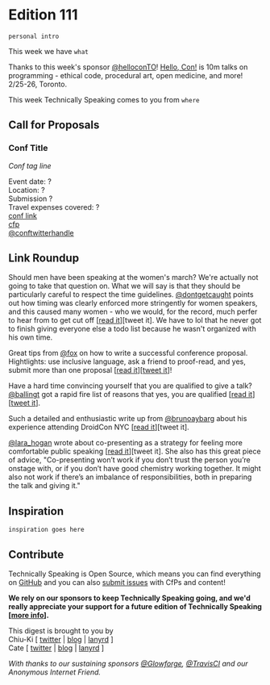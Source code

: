 # Edition 111

`personal intro`

This week we have `what`

Thanks to this week's sponsor [@helloconTO](http://twitter.com/helloconTO)! [Hello, Con!](http://hellocon.net) is 10m talks on programming - ethical code, procedural art, open medicine, and more! 2/25-26, Toronto.

This week Technically Speaking comes to you from `where`


## Call for Proposals

### Conf Title  
*Conf tag line*

Event date: ?  
Location: ?  
Submission ?  
Travel expenses covered: ?  
[conf link](?)  
[cfp](?)  
[@conftwitterhandle](?)


## Link Roundup

Should men have been speaking at the women's march? We're actually not going to take that question on. What we will say is that they should be particularly careful to respect the time guidelines. [@dontgetcaught](http://twitter.com/dontgetcaught) points out how timing was clearly enforced more stringently for women speakers, and this caused many women - who we would, for the record, much perfer to hear from to get cut off [[read it](http://eloquentwoman.blogspot.com/2017/01/when-man-hogs-mic-at-the-womens-march.html)][tweet it]. We have to lol that he never got to finish giving everyone else a todo list because he wasn't organized with his own time.

Great tips from [@fox](https://twitter.com/fox) on how to write a successful conference proposal. Hightlights: use inclusive language, ask a friend to proof-read, and yes, submit more than one proposal [[read it](https://medium.com/@fox/how-to-write-a-successful-conference-proposal-4461509d3e32#.ejc9c7ryy)][[tweet it](https://twitter.com/home?status=How%20to%20write%20a%20successful%20conference%20proposal%20by%20%40fox%20https%3A//medium.com/%40fox/how-to-write-a-successful-conference-proposal-4461509d3e32%23.ejc9c7ryy%20via%20%40techspeakdigest)]!

Have a hard time convincing yourself that you are qualified to give a talk? [@ballingt](https://twitter.com/ballingt/) got a rapid fire list of reasons that yes, you are qualified [[read it](http://ballingt.com/wanna-do-a-talk)][[tweet it](https://twitter.com/home?status=Who%20am%20I%20to%20give%20this%20talk?%20by%20%40ballingt%20http%3A//ballingt.com/wanna-do-a-talk%20via%20%40techspeakdigest)].

Such a detailed and enthusiastic write up from [@brunoaybarg](http://twitter.com/brunoaybarg) about his experience attending DroidCon NYC [[read it](https://medium.com/@bruno.aybar/my-journey-to-droidcon-d1e0e78467dd)][tweet it].

[@lara_hogan](http://twitter.com/lara_hogan) wrote about co-presenting as a strategy for feeling more comfortable public speaking [[read it](https://24ways.org/2016/public-speaking-with-a-buddy/)][tweet it]. She also has this great piece of advice, "Co-presenting won’t work if you don’t trust the person you’re onstage with, or if you don’t have good chemistry working together. It might also not work if there’s an imbalance of responsibilities, both in preparing the talk and giving it."

## Inspiration

`inspiration goes here`  

## Contribute

Technically Speaking is Open Source, which means you can find everything on [GitHub](https://github.com/catehstn/technically-speaking/) and you can also [submit issues](https://github.com/catehstn/technically-speaking/issues/new) with CfPs and content!

**We rely on our sponsors to keep Technically Speaking going, and we'd really appreciate your support for a future edition of Technically Speaking [[more info](http://www.techspeak.email/sponsorship/)].**  


This digest is brought to you by  
Chiu-Ki [ [twitter](https://twitter.com/chiuki) | [blog](http://blog.sqisland.com/) | [lanyrd](http://lanyrd.com/profile/chiuki/) ]  
Cate [ [twitter](https://twitter.com/catehstn) | [blog](http://www.cate.blog/) | [lanyrd](http://lanyrd.com/profile/catehstn/) ]

*With thanks to our sustaining sponsors [@Glowforge](http://twitter.com/glowforge), [@TravisCI](http://twitter.com/travisci) and our Anonymous Internet Friend.*
